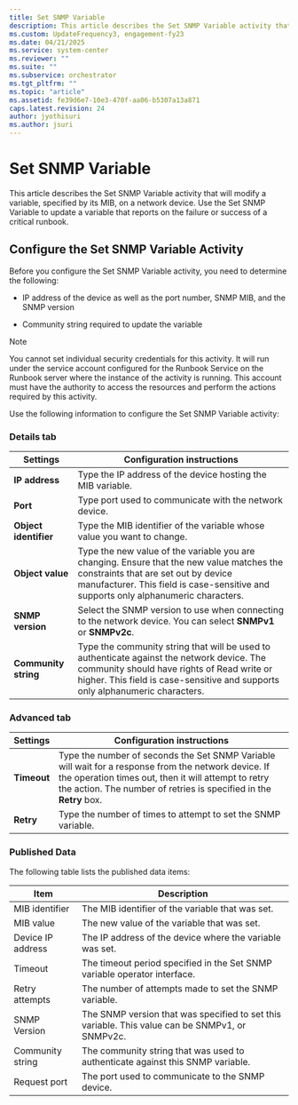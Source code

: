 ```yaml
---
title: Set SNMP Variable
description: This article describes the Set SNMP Variable activity that will modify a variable, specified by its MIB, on a network device.
ms.custom: UpdateFrequency3, engagement-fy23
ms.date: 04/21/2025
ms.service: system-center
ms.reviewer: ""
ms.suite: ""
ms.subservice: orchestrator
ms.tgt_pltfrm: ""
ms.topic: "article"
ms.assetid: fe39d6e7-10e3-470f-aa06-b5307a13a871
caps.latest.revision: 24
author: jyothisuri
ms.author: jsuri
---
```


# Set SNMP Variable

This article describes the Set SNMP Variable activity that will modify a variable, specified by its MIB, on a network device. Use the Set SNMP Variable to update a variable that reports on the failure or success of a critical runbook.  

## Configure the Set SNMP Variable Activity

 Before you configure the Set SNMP Variable activity, you need to determine the following:  

- IP address of the device as well as the port number, SNMP MIB, and the SNMP version  

- Community string required to update the variable  

> [!NOTE]
>  You cannot set individual security credentials for this activity. It will run under the service account configured for the Runbook Service on the Runbook server where the instance of the activity is running. This account must have the authority to access the resources and perform the actions required by this activity.  

 Use the following information to configure the Set SNMP Variable activity:  

### Details tab  

|Settings|Configuration instructions|  
|--------------|--------------------------------|  
|**IP address**|Type the IP address of the device hosting the MIB variable.|  
|**Port**|Type port used to communicate with the network device.|  
|**Object identifier**|Type the MIB identifier of the variable whose value you want to change.|  
|**Object value**|Type the new value of the variable you are changing. Ensure that the new value matches the constraints that are set out by device manufacturer. This field is case-sensitive and supports only alphanumeric characters.|  
|**SNMP version**|Select the SNMP version to use when connecting to the network device. You can select **SNMPv1** or **SNMPv2c**.|  
|**Community string**|Type the community string that will be used to authenticate against the network device. The community should have rights of Read write or higher. This field is case-sensitive and supports only alphanumeric characters.|  

### Advanced tab


|Settings|Configuration instructions|  
|--------------|--------------------------------|  
|**Timeout**|Type the number of seconds the Set SNMP Variable will wait for a response from the network device. If the operation times out, then it will attempt to retry the action. The number of retries is specified in the **Retry** box.|  
|**Retry**|Type the number of times to attempt to set the SNMP variable.|  

### Published Data

 The following table lists the published data items: 

|Item|Description|  
|----------|-----------------|  
|MIB identifier|The MIB identifier of the variable that was set.|  
|MIB value|The new value of the variable that was set.|  
|Device IP address|The IP address of the device where the variable was set.|  
|Timeout|The timeout period specified in the Set SNMP variable operator interface.|  
|Retry attempts|The number of attempts made to set the SNMP variable.|  
|SNMP Version|The SNMP version that was specified to set this variable. This value can be SNMPv1, or SNMPv2c.|  
|Community string|The community string that was used to authenticate against this SNMP variable.|  
|Request port|The port used to communicate to the SNMP device.|
